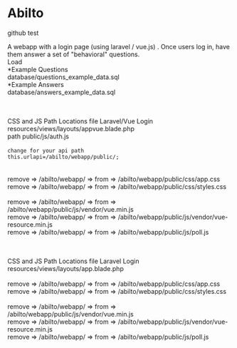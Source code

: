 # Abilto
github test

A webapp with a login page (using laravel / vue.js) .
Once users log in, have them answer a set of "behavioral" questions.<br>
Load<br>
*Example Questions<br>
database/questions_example_data.sql<br>
*Example Answers<br>
database/answers_example_data.sql<br>

<br><br>
CSS and JS Path Locations file Laravel/Vue Login  resources/views/layouts/appvue.blade.php<br>
path public/js/auth.js<br>           
<code>change for your api path this.urlapi=/abilto/webapp/public/;<br></code>
<br>
<br>
remove => /abilto/webapp/ => from => /abilto/webapp/public/css/app.css<br>
remove => /abilto/webapp/ => from => /abilto/webapp/public/css/styles.css <br>
<br>
remove => /abilto/webapp/ => from => /abilto/webapp/public/js/vendor/vue.min.js<br>
remove => /abilto/webapp/ => from => /abilto/webapp/public/js/vendor/vue-resource.min.js<br>
remove => /abilto/webapp/ => from => /abilto/webapp/public/js/poll.js<br>


<br><br>
CSS and JS Path Locations file Laravel Login  resources/views/layouts/app.blade.php<br>
<br>
remove => /abilto/webapp/ => from => /abilto/webapp/public/css/app.css<br>
remove => /abilto/webapp/ => from => /abilto/webapp/public/css/styles.css <br>
<br>
remove => /abilto/webapp/ => from => /abilto/webapp/public/js/vendor/vue.min.js<br>
remove => /abilto/webapp/ => from => /abilto/webapp/public/js/vendor/vue-resource.min.js<br>
remove => /abilto/webapp/ => from => /abilto/webapp/public/js/poll.js<br>

